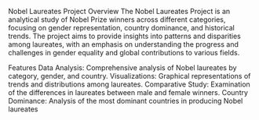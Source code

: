 Nobel Laureates Project
Overview
The Nobel Laureates Project is an analytical study of Nobel Prize winners across different categories, focusing on gender representation, country dominance, and historical trends. The project aims to provide insights into patterns and disparities among laureates, with an emphasis on understanding the progress and challenges in gender equality and global contributions to various fields.

Features
Data Analysis: Comprehensive analysis of Nobel laureates by category, gender, and country.
Visualizations: Graphical representations of trends and distributions among laureates.
Comparative Study: Examination of the differences in laureates between male and female winners.
Country Dominance: Analysis of the most dominant countries in producing Nobel laureates
